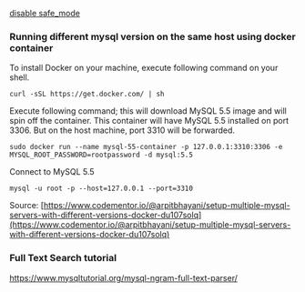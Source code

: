 [disable safe_mode](https://serverpilot.io/community/articles/how-to-disable-strict-mode-in-mysql-5-7.html)


### Running different mysql version on the same host using docker container


To install Docker on your machine, execute following command on your shell.

`curl -sSL https://get.docker.com/ | sh`


Execute following command; this will download MySQL 5.5 image and will spin off the container. This container will have MySQL 5.5 installed on port 3306. But on the host machine, port 3310 will be forwarded.

`sudo docker run --name mysql-55-container -p 127.0.0.1:3310:3306 -e MYSQL_ROOT_PASSWORD=rootpassword -d mysql:5.5`

Connect to MySQL 5.5

`mysql -u root -p --host=127.0.0.1 --port=3310`



Source: [https://www.codementor.io/@arpitbhayani/setup-multiple-mysql-servers-with-different-versions-docker-du107solq](https://www.codementor.io/@arpitbhayani/setup-multiple-mysql-servers-with-different-versions-docker-du107solq)


### Full Text Search tutorial

https://www.mysqltutorial.org/mysql-ngram-full-text-parser/
